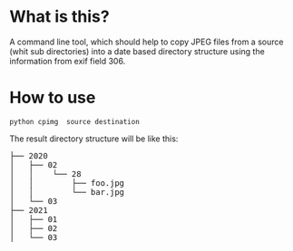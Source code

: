 # What is this? #

A command line tool, which should help to copy JPEG files from a source (whit sub directories) into a date based directory structure using the information from exif field 306.

# How to use #

    python cpimg  source destination


The result directory structure will be like this:

<pre>
├── 2020
│   ├── 02
│   │    └── 28
│   │        ├── foo.jpg
│   │        └── bar.jpg
│   └── 03
├── 2021
│   ├── 01
│   ├── 02
│   └── 03
</pre>
